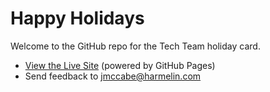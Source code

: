 # Happy Holidays

Welcome to the GitHub repo for the Tech Team holiday card.

- [View the Live Site](https://jmccabe-harmelin.github.io/dev_team_2022_holiday_card/) (powered by GitHub Pages)
- Send feedback to jmccabe@harmelin.com

